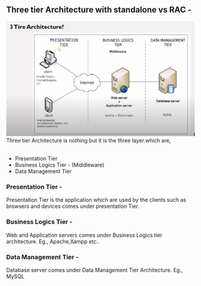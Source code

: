 ## Three tier Architecture with standalone vs RAC -
<img src="img/three-tier-architecture.png">
Three tier Architecture is nothing but it is the three layer.which are,<br><br>

 * Presentation Tier
 * Business Logics Tier - (Middleware)
 * Data Management Tier
### Presentation Tier -
<p>Presentation Tier is the application which are used by the clients such as browsers and devices comes under presentation Tier.</p>

### Business Logics Tier -
<p>Web and Application servers comes under Business Logics tier architecture. Eg., Apache,Xampp etc..</p> 

### Data Management Tier -
<p>Database server comes under Data Management Tier Architecture. Eg., MySQL</p>